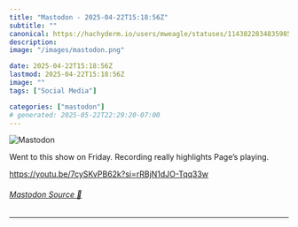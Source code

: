 ```yaml
---
title: "Mastodon - 2025-04-22T15:18:56Z"
subtitle: ""
canonical: https://hachyderm.io/users/mweagle/statuses/114382283483598598
description:
image: "/images/mastodon.png"

date: 2025-04-22T15:18:56Z
lastmod: 2025-04-22T15:18:56Z
image: ""
tags: ["Social Media"]

categories: ["mastodon"]
# generated: 2025-05-22T22:29:20-07:00
---
```

![Mastodon](/images/mastodon.png)

<p>Went to this show on Friday. Recording really highlights Page’s playing.</p><p><a href="https://youtu.be/7cySKvPB62k?si=rRBjN1dJO-Tqq33w" target="_blank" rel="nofollow noopener noreferrer" translate="no"><span class="invisible">https://</span><span class="ellipsis">youtu.be/7cySKvPB62k?si=rRBjN1</span><span class="invisible">dJO-Tqq33w</span></a></p>


###### [Mastodon Source 🐘](https://hachyderm.io/@mweagle/114382283483598598)

___
